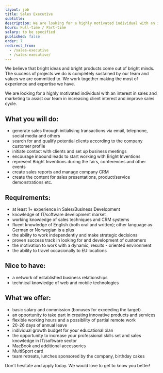 ```yaml
---
layout: job
title: Sales Executive
subtitle:
description: We are looking for a highly motivated individual with an interest in sales and marketing to assist our team in increasing client interest and improve sales cycle.
hours: Full-time / Part-time
salary: to be specified
published: false
order: 7
redirect_from:
  - /sales-executive
  - /sales-executive/
---
```

We believe that bright ideas and bright products come out of bright minds. The success of projects we do is completely sustained by our team and values we are committed to. We work together making the most of experience and expertise we have.

We are looking for a highly motivated individual with an interest in sales and marketing to assist our team in increasing client interest and improve sales cycle.

## What you will do:

* generate sales through initialising transactions via email, telephone, social media and others
* search for and qualify potential clients according to the company customer profile
* initiate contact with clients and set up business meetings
* encourage inbound leads to start working with Bright Inventions
* represent Bright Inventions during the fairs, conferences and other events
* create sales reports and manage company CRM
* create the content for sales presentations, product/service demonstrations etc.

## Requirements:

* at least 1+ experience in Sales/Business Development
* knowledge of IT/software development market
* working knowledge of sales techniques and CRM systems
* fluent knowledge of English (both oral and written); other language as German or Norwegian is a plus
* the ability to work independently and make strategic decisions
* proven success track in looking for and development of customers
* the motivation to work with a dynamic, results - oriented environment
* the ability to travel occasionally to EU locations

## Nice to have:

* a network of established business relationships
* technical knowledge of web and mobile technologies

## What we offer:

* basic salary and commission (bonuses for exceeding the target)
* an opportunity to take part in creating innovative products and services
* flexible working hours and a possibility of partial remote work
* 20-26 days of annual leave
* individual growth budget for your educational plan
* the opportunity to increase your professional skills set and sales knowledge in IT/software sector
* MacBook and additional accessories
* MultiSport card
* team retreats, lunches sponsored by the company, birthday cakes 

Don't hesitate and apply today. We would love to get to know you better!
